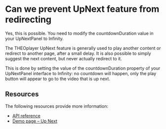 # Can we prevent UpNext feature from redirecting

Yes, this is possible. You need to modify the countdownDuration value in your UpNextPanel to Infinity.

The THEOplayer UpNext feature is generally used to play another content or redirect to another page, after a small delay. It is also possible to simply suggest the next content, but never actually redirect to it.

This is done by setting the value of the countdownDuration property of your UpNextPanel interface to Infinity: no countdown will happen, only the play button will appear to go to the video that is up next.

## Resources

The following resources provide more information:

- [API reference](https://docs.theoplayer.com/api-reference/web/theoplayer.upnextpanel.md#countdownduration)
- [Demo page – Up Next](https://www.theoplayer.com/theoplayer-demo-up-next)
